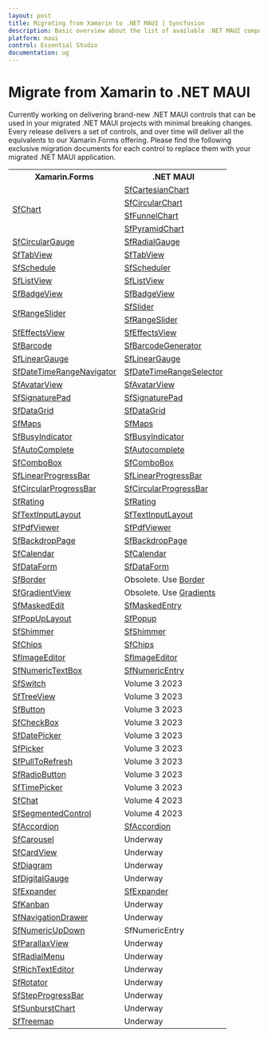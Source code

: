 ```yaml
---
layout: post
title: Migrating from Xamarin to .NET MAUI | Syncfusion 
description: Basic overview about the list of available .NET MAUI components and equal Xamarin components on Syncfusion.
platform: maui
control: Essential Studio
documentation: ug
---
```



# Migrate from Xamarin to .NET MAUI

Currently working on delivering brand-new .NET MAUI controls that can be used in your migrated .NET MAUI projects with minimal breaking changes. Every release delivers a set of controls, and over time will deliver all the equivalents to our Xamarin.Forms offering. Please find the following exclusive migration documents for each control to replace them with your migrated .NET MAUI application.

<table>
	<tr>
		<th align="center">
			Xamarin.Forms<br/>
		</th>
		<th align="center">
			.NET MAUI<br/>
		</th>
	</tr>
	<tr>
	    <td rowspan="4" valign="center">
			<a href="https://help.syncfusion.com/xamarin/charts/getting-started">SfChart</a><br/>
		</td>
		<td rowspan="1" valign="top">
			<a href="https://help.syncfusion.com/maui/cartesian-charts/migration">SfCartesianChart</a><br/>
		</td>
	</tr>
	<tr>
		<td rowspan="1" valign="top">
			<a href="https://help.syncfusion.com/maui/circular-charts/migration">SfCircularChart</a><br/>
		</td>
	</tr>
	<tr>
		<td rowspan="1" valign="top">
			<a href="https://help.syncfusion.com/maui/funnel-charts/migration">SfFunnelChart</a><br/>
		</td>
	</tr>
	<tr>
		<td rowspan="1" valign="top">
			<a href="https://help.syncfusion.com/maui/pyramid-charts/migration">SfPyramidChart</a><br/>
		</td>
	</tr>
	<tr>
	    <td rowspan="1" valign="top">
			<a href="https://help.syncfusion.com/xamarin/circular-gauge/getting-started">SfCircularGauge</a><br/>
		</td>
		<td rowspan="1" valign="top">
			<a href="https://help.syncfusion.com/maui/radial-gauge/migration">SfRadialGauge</a><br/>
		</td>
	</tr>
	<tr>
	    <td rowspan="1" valign="top">
			<a href="https://help.syncfusion.com/xamarin/tabbed-view/getting-started">SfTabView</a><br/>
		</td>
		<td rowspan="1" valign="top">
			<a href="https://help.syncfusion.com/maui/tabview/migration">SfTabView</a><br/>
		</td>
	</tr>
	<tr>
	    <td rowspan="1" valign="top">
			<a href="https://help.syncfusion.com/xamarin/scheduler/getting-started">SfSchedule</a><br/>
		</td>
		<td rowspan="1" valign="top">
			<a href="https://help.syncfusion.com/maui/scheduler/migration">SfScheduler</a><br/>
		</td>
	</tr>
	<tr>
	    <td rowspan="1" valign="top">
			<a href="https://help.syncfusion.com/xamarin/listview/getting-started">SfListView</a><br/>
		</td>
		<td rowspan="1" valign="top">
			<a href="https://help.syncfusion.com/maui/listview/migration">SfListView</a><br/>
		</td>
	</tr>
	<tr>
	    <td rowspan="1" valign="top">
			<a href="https://help.syncfusion.com/xamarin/badge-view/getting-started">SfBadgeView</a><br/>
		</td>
		<td rowspan="1" valign="top">
			<a href="https://help.syncfusion.com/maui/badge-view/migration">SfBadgeView</a><br/>
		</td>
	</tr>
	<tr>
	    <td rowspan="2" valign="center">
			<a href="https://help.syncfusion.com/xamarin/range-slider/getting-started">SfRangeSlider</a><br/>
		</td>
		<td rowspan="1" valign="top">
			<a href="https://help.syncfusion.com/maui/slider/migration">SfSlider</a><br/>
		</td>
	</tr>
	<tr>
	    <td valign="top">
			<a href="https://help.syncfusion.com/maui/range-slider/migration">SfRangeSlider</a><br/>
		</td>
	</tr>
	<tr>
	    <td rowspan="1" valign="top">
			<a href="https://help.syncfusion.com/xamarin/effects-view/getting-started">SfEffectsView</a><br/>
		</td>
		<td rowspan="1" valign="top">
			<a href="https://help.syncfusion.com/maui/effects-view/migration">SfEffectsView</a><br/>
		</td>
	</tr>
	<tr>
	    <td rowspan="1" valign="top">
			<a href="https://help.syncfusion.com/xamarin/barcode/getting-started">SfBarcode</a><br/>
		</td>
		<td rowspan="1" valign="top">
			<a href="https://help.syncfusion.com/maui/barcode-generator/migration">SfBarcodeGenerator</a><br/>
		</td>
	</tr>
	<tr>
	    <td rowspan="1" valign="top">
			<a href="https://help.syncfusion.com/xamarin/linear-gauge/getting-started">SfLinearGauge</a><br/>
		</td>
		<td rowspan="1" valign="top">
			<a href="https://help.syncfusion.com/maui/linear-gauge/migration">SfLinearGauge</a><br/>
		</td>
	</tr>
	<tr>
	    <td rowspan="1" valign="top">
			<a href="https://help.syncfusion.com/xamarin/datetime-range-navigator/rangenavigator">SfDateTimeRangeNavigator</a><br/>
		</td>
	    <td valign="top">
			<a href="https://help.syncfusion.com/maui/datetime-range-selector/migration">SfDateTimeRangeSelector</a><br/>
		</td>
	</tr>
	<tr>
	    <td rowspan="1" valign="top">
			<a href="https://help.syncfusion.com/xamarin/avatar-view/getting-started">SfAvatarView</a><br/>
		</td>
		<td rowspan="1" valign="top">
			<a href="https://help.syncfusion.com/maui/avatar-view/migration">SfAvatarView</a><br/>
		</td>
	</tr>
	<tr>
	    <td rowspan="1" valign="top">
			<a href="https://help.syncfusion.com/xamarin/signaturepad/getting-started">SfSignaturePad</a><br/>
		</td>
		<td valign="top">
			<a href="https://help.syncfusion.com/maui/signaturepad/migration">SfSignaturePad</a><br/>
		</td>
	</tr>
	<tr>
	    <td rowspan="1" valign="top">
			<a href="https://help.syncfusion.com/xamarin/datagrid/getting-started">SfDataGrid</a><br/>
		</td>
		<td rowspan="1" valign="top">
			<a href="https://help.syncfusion.com/maui/datagrid/migration">SfDataGrid</a><br/>
		</td>
	</tr>
	<tr>
	    <td rowspan="1" valign="top">
			<a href="https://help.syncfusion.com/xamarin/maps/getting-started">SfMaps</a><br/>
		</td>
		<td rowspan="1" valign="top">
			<a href="https://help.syncfusion.com/maui/maps/migration">SfMaps</a><br/>
		</td>
	</tr>
	<tr>
	    <td rowspan="1" valign="top">
			<a href="https://help.syncfusion.com/xamarin/busy-indicator/getting-started">SfBusyIndicator</a><br/>
		</td>
		<td rowspan="1" valign="top">
			<a href="https://help.syncfusion.com/maui/busy-indicator/migration">SfBusyIndicator</a><br/>
		</td>
	</tr>
	<tr>
	    <td rowspan="1" valign="top">
			<a href="https://help.syncfusion.com/xamarin/autocomplete/getting-started">SfAutoComplete</a><br/>
		</td>
		<td rowspan="1" valign="top">
			<a href="https://help.syncfusion.com/maui/autocomplete/migration">SfAutocomplete</a><br/>
		</td>
	</tr>
	<tr>
	    <td rowspan="1" valign="top">
			<a href="https://help.syncfusion.com/xamarin/combobox/getting-started">SfComboBox</a><br/>
		</td>
		<td rowspan="1" valign="top">
			<a href="https://help.syncfusion.com/maui/combobox/migration">SfComboBox</a><br/>
		</td>
	</tr>
	<tr>
	    <td rowspan="1" valign="top">
			<a href="https://help.syncfusion.com/xamarin/progressbar/gettingstarted">SfLinearProgressBar</a><br/>
		</td>
		<td rowspan="1" valign="top">
			<a href="https://help.syncfusion.com/maui/linearprogressbar/migration">SfLinearProgressBar</a><br/>
		</td>
	</tr>
	<tr>
	    <td rowspan="1" valign="top">
			<a href="https://help.syncfusion.com/xamarin/progressbar/gettingstarted">SfCircularProgressBar</a><br/>
		</td>
		<td rowspan="1" valign="top">
			<a href="https://help.syncfusion.com/maui/circularprogressbar/migration">SfCircularProgressBar</a><br/>
		</td>
	</tr>
	<tr>
	    <td rowspan="1" valign="top">
			<a href="https://help.syncfusion.com/xamarin/rating/getting-started">SfRating</a><br/>
		</td>
		<td rowspan="1" valign="top">
			<a href="https://help.syncfusion.com/maui/rating/migration">SfRating</a><br/>
		</td>
	</tr>
	<tr>
	    <td rowspan="1" valign="top">
			<a href="https://help.syncfusion.com/xamarin/text-input-layout/getting-started">SfTextInputLayout</a><br/>
		</td>
		<td rowspan="1" valign="top">
			<a href="https://help.syncfusion.com/maui/textinputlayout/migration">SfTextInputLayout</a><br/>
		</td>
	</tr>
	<tr>
	    <td rowspan="1" valign="top">
			<a href="https://help.syncfusion.com/xamarin/pdf-viewer/getting-started">SfPdfViewer</a><br/>
		</td>
		<td rowspan="1" valign="top">
		    <a href="https://help.syncfusion.com/maui/pdf-viewer/migration">SfPdfViewer</a><br/>
		</td>
	</tr>
	<tr>
	    <td rowspan="1" valign="top">
			<a href="https://help.syncfusion.com/xamarin/backdrop-page/getting-started">SfBackdropPage</a><br/>
		</td>
		<td rowspan="1" valign="top">
			<a href="https://help.syncfusion.com/maui/backdrop/migration">SfBackdropPage</a><br/>
		</td>
	</tr>
	<tr>
	    <td rowspan="1" valign="top">
			<a href="https://help.syncfusion.com/xamarin/calendar/getting-started">SfCalendar</a><br/>
		</td>
		<td rowspan="1" valign="top">
			<a href="https://help.syncfusion.com/maui/calendar/migration">SfCalendar</a><br/>
		</td>
	</tr>
	<tr>
	    <td rowspan="1" valign="top">
			<a href="https://help.syncfusion.com/xamarin/dataform/getting-started">SfDataForm</a><br/>
		</td>
		<td rowspan="1" valign="top">
			<a href="https://help.syncfusion.com/maui/dataform/migration">SfDataForm</a><br/>
		</td>
	</tr>
	<tr>
	    <td rowspan="1" valign="top">
			<a href="https://help.syncfusion.com/xamarin/border/getting-started">SfBorder</a><br/>
		</td>
		<td rowspan="1" valign="top">
			Obsolete. Use <a href="https://docs.microsoft.com/en-us/dotnet/maui/user-interface/controls/border"> Border</a><br/>
		</td>
	</tr>
	<tr>
	    <td rowspan="1" valign="top">
			<a href="https://help.syncfusion.com/xamarin/gradient-view/getting-started">SfGradientView</a><br/>
		</td>
		<td rowspan="1" valign="top">
			Obsolete. Use <a href="https://docs.microsoft.com/en-us/dotnet/maui/user-interface/brushes/gradient">Gradients</a><br/>
		</td>
	</tr>
	<tr>
		<td rowspan="1" valign="top">
			<a href="https://help.syncfusion.com/xamarin/masked-entry/getting-started">SfMaskedEdit</a><br/>
		</td>
		<td rowspan="1" valign="top">
			<a href="https://help.syncfusion.com/maui/masked-entry/migration">SfMaskedEntry</a><br/>
		</td>
	</tr>
	<tr>
	    <td rowspan="1" valign="top">
			<a href="https://help.syncfusion.com/xamarin/popup/getting-started">SfPopUpLayout</a><br/>
		</td>
		<td rowspan="1" valign="top">
			<a href="https://help.syncfusion.com/maui/popup/getting-started">SfPopup</a><br/>
		</td>
	</tr>
	<tr>
	    <td rowspan="1" valign="top">
			<a href="https://help.syncfusion.com/xamarin/shimmer/getting-started">SfShimmer</a><br/>
		</td>
		<td rowspan="1" valign="top">
			<a href="https://help.syncfusion.com/maui/shimmer/getting-started">SfShimmer</a><br/>
		</td>
	</tr>
	<tr>
	    <td rowspan="1" valign="top">
			<a href="https://help.syncfusion.com/xamarin/chips/getting-started">SfChips</a><br/>
		</td>
		<td rowspan="1" valign="top">
			<a href="https://help.syncfusion.com/maui/chips/migration">SfChips</a><br/>
		</td>
	</tr>
	<tr>
	    <td rowspan="1" valign="top">
			<a href="https://help.syncfusion.com/xamarin/image-editor/getting-started">SfImageEditor</a><br/>
		</td>
		<td rowspan="1" valign="top">
			<a href="https://help.syncfusion.com/maui/imageeditor/migration">SfImageEditor</a><br/>
		</td>
	</tr>
	<tr>
	    <td rowspan="1" valign="top">
			<a href="https://help.syncfusion.com/xamarin/numeric-entry/getting-started">SfNumericTextBox</a><br/>
		</td>
		<td rowspan="1" valign="top">
			<a href="https://help.syncfusion.com/maui/numericentry/migration">SfNumericEntry</a><br/>
		</td>
	</tr>
	<tr>
	    <td rowspan="1" valign="top">
			<a href="https://help.syncfusion.com/xamarin/switch/gettingstarted">SfSwitch</a><br/>
		</td>
		<td rowspan="1" valign="top">
			Volume 3 2023<br/>
		</td>
	</tr>
	<tr>
	    <td rowspan="1" valign="top">
			<a href="https://help.syncfusion.com/xamarin/treeview/getting-started">SfTreeView</a><br/>
		</td>
		<td rowspan="1" valign="top">
			Volume 3 2023<br/>
		</td>
	</tr>
	<tr>
	    <td rowspan="1" valign="top">
			<a href="https://help.syncfusion.com/xamarin/button/gettingstarted">SfButton</a><br/>
		</td>
		<td rowspan="1" valign="top">
			Volume 3 2023<br/>
		</td>
	</tr>
		<tr>
	    <td rowspan="1" valign="top">
			<a href="https://help.syncfusion.com/xamarin/checkbox/getting-started">SfCheckBox</a><br/>
		</td>
		<td rowspan="1" valign="top">
			Volume 3 2023<br/>
		</td>
	</tr>
	<tr>
	    <td rowspan="1" valign="top">
			<a href="https://help.syncfusion.com/xamarin/datepicker/gettingstarted">SfDatePicker</a><br/>
		</td>
		<td rowspan="1" valign="top">
			Volume 3 2023<br/>
		</td>
	</tr>
	<tr>
	    <td rowspan="1" valign="top">
			<a href="https://help.syncfusion.com/xamarin/picker/gettingstarted">SfPicker</a><br/>
		</td>
		<td rowspan="1" valign="top">
			Volume 3 2023<br/>
		</td>
	</tr>
	<tr>
	    <td rowspan="1" valign="top">
			<a href="https://help.syncfusion.com/xamarin/pull-to-refresh/getting-started">SfPullToRefresh</a><br/>
		</td>
		<td rowspan="1" valign="top">
			Volume 3 2023<br/>
		</td>
	</tr>
	<tr>
	    <td rowspan="1" valign="top">
			<a href="https://help.syncfusion.com/xamarin/radio-button/getting-started">SfRadioButton</a><br/>
		</td>
		<td rowspan="1" valign="top">
			Volume 3 2023<br/>
		</td>
	</tr>
	<tr>
	    <td rowspan="1" valign="top">
			<a href="https://help.syncfusion.com/xamarin/timepicker/gettingstarted">SfTimePicker</a><br/>
		</td>
		<td rowspan="1" valign="top">
			Volume 3 2023<br/>
		</td>
	</tr>
	<tr>
	    <td rowspan="1" valign="top">
			<a href="https://help.syncfusion.com/xamarin/chat/getting-started">SfChat</a><br/>
		</td>
		<td rowspan="1" valign="top">
			Volume 4 2023<br/>
		</td>
	</tr>
	<tr>
	    <td rowspan="1" valign="top">
			<a href="https://help.syncfusion.com/xamarin/segmented-control/getting-started">SfSegmentedControl</a><br/>
		</td>
		<td rowspan="1" valign="top">
			Volume 4 2023<br/>
		</td>
	</tr>
	<tr>
	    <td rowspan="1" valign="top">
			<a href="https://help.syncfusion.com/xamarin/accordion/getting-started">SfAccordion</a><br/>
		</td>
		<td rowspan="1" valign="top">
			<a href="https://help.syncfusion.com/maui/accordion/migration">SfAccordion</a><br/>
		</td>
	</tr>
	<tr>
	    <td rowspan="1" valign="top">
			<a href="https://help.syncfusion.com/xamarin/carousel-view/getting-started">SfCarousel</a><br/>
		</td>
		<td rowspan="1" valign="top">
			Underway<br/>
		</td>
	</tr>
	<tr>
	    <td rowspan="1" valign="top">
			<a href="https://help.syncfusion.com/xamarin/cards/getting-started">SfCardView</a><br/>
		</td>
		<td rowspan="1" valign="top">
			Underway<br/>
		</td>
	</tr>
	<tr>
	    <td rowspan="1" valign="top">
			<a href="https://help.syncfusion.com/xamarin/diagram/getting-started">SfDiagram</a><br/>
		</td>
		<td rowspan="1" valign="top">
			Underway<br/>
		</td>
	</tr>
	<tr>
	    <td rowspan="1" valign="top">
			<a href="https://help.syncfusion.com/xamarin/digital-gauge/getting-started">SfDigitalGauge</a><br/>
		</td>
		<td rowspan="1" valign="top">
			Underway<br/>
		</td>
	</tr>
	<tr>
	    <td rowspan="1" valign="top">
			<a href="https://help.syncfusion.com/xamarin/expander/getting-started">SfExpander</a><br/>
		</td>
		<td rowspan="1" valign="top">
			<a href="https://help.syncfusion.com/maui/expander/migration">SfExpander</a><br/>
		</td>
	</tr>
	<tr>
	    <td rowspan="1" valign="top">
			<a href="https://help.syncfusion.com/xamarin/kanban-board/getting-started">SfKanban</a><br/>
		</td>
		<td rowspan="1" valign="top">
			Underway<br/>
		</td>
	</tr>
	<tr>
	    <td rowspan="1" valign="top">
			<a href="https://help.syncfusion.com/xamarin/navigation-drawer/getting-started">SfNavigationDrawer</a><br/>
		</td>
		<td rowspan="1" valign="top">
			Underway<br/>
		</td>
	</tr>
	<tr>
	    <td rowspan="1" valign="top">
			<a href="https://help.syncfusion.com/xamarin/numericupdown/getting-started">SfNumericUpDown</a><br/>
		</td>
		<td rowspan="1" valign="top">
			<a https://help.syncfusion.com/maui/numericentry/migration">SfNumericEntry</a><br/>
		</td>
	</tr>
	<tr>
	    <td rowspan="1" valign="top">
			<a href="https://help.syncfusion.com/xamarin/parallax-view/gettingstarted">SfParallaxView</a><br/>
		</td>
		<td rowspan="1" valign="top">
			Underway<br/>
		</td>
	</tr>
	<tr>
	    <td rowspan="1" valign="top">
			<a href="https://help.syncfusion.com/xamarin/radial-menu/getting-started">SfRadialMenu</a><br/>
		</td>
		<td rowspan="1" valign="top">
			Underway<br/>
		</td>
	</tr>
	<tr>
	    <td rowspan="1" valign="top">
			<a href="https://help.syncfusion.com/xamarin/rich-text-editor/gettingstarted">SfRichTextEditor</a><br/>
		</td>
		<td rowspan="1" valign="top">
			Underway<br/>
		</td>
	</tr>
	<tr>
	    <td rowspan="1" valign="top">
			<a href="https://help.syncfusion.com/xamarin/rotator/getting-started">SfRotator</a><br/>
		</td>
		<td rowspan="1" valign="top">
			Underway<br/>
		</td>
	</tr>
	<tr>
	    <td rowspan="1" valign="top">
			<a href="https://help.syncfusion.com/xamarin/stepprogressbar/gettingstarted">SfStepProgressBar</a><br/>
		</td>
		<td rowspan="1" valign="top">
			Underway<br/>
		</td>
	</tr>
	<tr>
	    <td rowspan="1" valign="top">
			<a href="https://help.syncfusion.com/xamarin/sunburst-chart/getting-started">SfSunburstChart</a><br/>
		</td>
		<td rowspan="1" valign="top">
			Underway<br/>
		</td>
	</tr>
	<tr>
	    <td rowspan="1" valign="top">
			<a href="https://help.syncfusion.com/xamarin/treemap/getting-started">SfTreemap</a><br/>
		</td>
		<td rowspan="1" valign="top">
			Underway<br/>
		</td>
	</tr>
</table>
